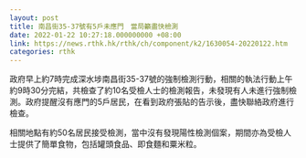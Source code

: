 ```yaml
---
layout: post
title: 南昌街35-37號有5戶未應門　當局籲盡快檢測
date: 2022-01-22 10:27:18.000000000 +08:00
link: https://news.rthk.hk/rthk/ch/component/k2/1630054-20220122.htm
categories: rthk
---
```


政府早上約7時完成深水埗南昌街35-37號的強制檢測行動，相關的執法行動上午約9時30分完結，共檢查了約10名受檢人士的檢測報告，未發現有人未進行強制檢測。政府提醒沒有應門的5戶居民，在看到政府張貼的告示後，盡快聯絡政府進行檢查。

相關地點有約50名居民接受檢測，當中沒有發現陽性檢測個案，期間亦為受檢人士提供了簡單食物，包括罐頭食品、即食麵和粟米粒。
